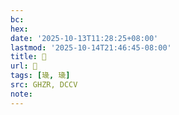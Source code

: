 ```yaml
---
bc:
hex:
date: '2025-10-13T11:28:25+08:00'
lastmod: '2025-10-14T21:46:45-08:00'
title: 󰜾
url: 󰜾
tags: [璏, 璏]
src: GHZR, DCCV
note:
---
```

